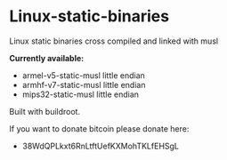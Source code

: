 # Linux-static-binaries
Linux static binaries cross compiled and linked with musl

**Currently available:**
* armel-v5-static-musl little endian
* armhf-v7-static-musl little endian
* mips32-static-musl little endian


Built with buildroot.

If you want to donate bitcoin please donate here:
- 38WdQPLkxt6RnLtftUefKXMohTKLfEHSgL
